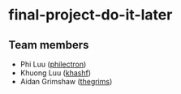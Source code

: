 # final-project-do-it-later

## Team members

- Phi Luu ([philectron](https://github.com/philectron))
- Khuong Luu ([khashf](https://github.com/khashf))
- Aidan Grimshaw ([thegrims](https://github.com/thegrims))
